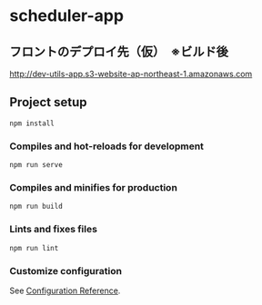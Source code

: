 # scheduler-app

## フロントのデプロイ先（仮）　※ビルド後
http://dev-utils-app.s3-website-ap-northeast-1.amazonaws.com

## Project setup
```
npm install
```

### Compiles and hot-reloads for development
```
npm run serve
```

### Compiles and minifies for production
```
npm run build
```

### Lints and fixes files
```
npm run lint
```

### Customize configuration
See [Configuration Reference](https://cli.vuejs.org/config/).
